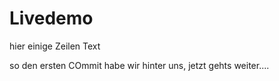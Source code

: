 # Livedemo

hier einige Zeilen Text

so den ersten COmmit habe wir hinter uns, jetzt gehts weiter....